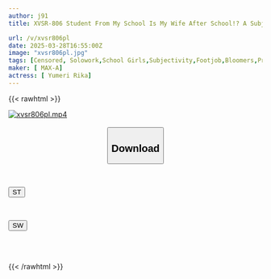 ```yaml
---
author: j91
title: XVSR-806 Student From My School Is My Wife After School!? A Subjective Temptation To A Devilish Schoolgirl Who Whispers Dirty Words That Take Over Her Mind And Make You Lose Your Sense Of Reason! Yumeri Rika

url: /v/xvsr806pl
date: 2025-03-28T16:55:00Z
image: "xvsr806pl.jpg"
tags: [Censored, Solowork,School Girls,Subjectivity,Footjob,Bloomers,Prank	]
maker: [ MAX-A]
actress: [ Yumeri Rika]
---
```



{{< rawhtml >}}

<div class="video" data-videoid="z6J1ZVRz0vTYlGy">
    <a href="javascript:;">
        <img src="/v/xvsr806pl/xvsr806pl.jpg" width="WIDTH" height="HEIGHT" alt="xvsr806pl.mp4" loading="lazy">
    </a>
</div>

<script type="text/javascript" src="https://j91.asia/asset/on-demand-st.js"></script>

<br>
  <link rel="stylesheet" href="https://j91.asia/asset/bs5.css">
  
  <center>
  <button class="btn btn-primary" type="button" data-bs-toggle="collapse" data-bs-target=".multi-collapse" aria-expanded="false" aria-controls="multiCollapseExample1 multiCollapseExample2"><h2>Download</h2></button></center>
</p>
<div class="row">
  <div class="col">
    <div class="collapse multi-collapse" id="multiCollapseExample1">
      <div class="card card-body">
	      	      <br>
<div class="buttons">  
<p><a href="/v/xvsr806pl/st.html" target="_blank"><button class="btn-hover color-3"><i class="fa fa-download"></i> ST</button></a></p></div>
    </div>
  </div>
</div>
  <div class="col">
    <div class="collapse multi-collapse" id="multiCollapseExample2">
      <div class="card card-body">
	      <br>
<div class="buttons">
<p><a href="/v/xvsr806pl/sw.html" target="_blank"><button class="btn-hover color-2"><i class="fa fa-download"></i> SW</button></a></p></div>
<br><br>
      </div>
    </div>
  </div>
</div>

{{< /rawhtml >}}